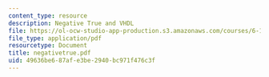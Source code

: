 ```yaml
---
content_type: resource
description: Negative True and VHDL
file: https://ol-ocw-studio-app-production.s3.amazonaws.com/courses/6-111-introductory-digital-systems-laboratory-fall-2002/49636be687afe3be2940bc971f476c3f_negativetrue.pdf
file_type: application/pdf
resourcetype: Document
title: negativetrue.pdf
uid: 49636be6-87af-e3be-2940-bc971f476c3f
---
```

